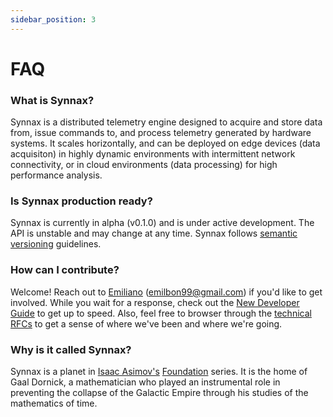 ```yaml
---
sidebar_position: 3
---
```


# FAQ

### What is Synnax?

Synnax is a distributed telemetry engine designed to acquire and store data 
from, issue commands to, and process telemetry generated by hardware systems. It 
scales horizontally, and can be deployed on edge devices (data acquisiton) in
highly dynamic environments with intermittent network connectivity, or in cloud
environments (data processing) for high performance analysis. 

### Is Synnax production ready?

Synnax is currently in alpha (v0.1.0) and is under active development. The API is 
unstable and may change at any time. Synnax follows [semantic versioning](https://semver.org/)
guidelines.

### How can I contribute?

Welcome! Reach out to [Emiliano](mailto:emilbon99@gmail.com) 
(emilbon99@gmail.com) if you'd like to get involved. While you wait for a response, 
check out the [New Developer Guide](https://docs.synnaxlabs.com/category/developers) 
to get up to speed. Also, feel free to browser through the 
[technical RFCs](https://docs.synnaxlabs.com/category/technical-rfcs) to get a sense 
of where we've been and where we're going.

### Why is it called Synnax?

Synnax is a planet in [Isaac Asimov's](https://en.wikipedia.org/wiki/Isaac_Asimov)
[Foundation](https://en.wikipedia.org/wiki/Foundation_series) series. It is the home
of Gaal Dornick, a mathematician who played an instrumental role in preventing the 
collapse of the Galactic Empire through his studies of the mathematics of time. 



